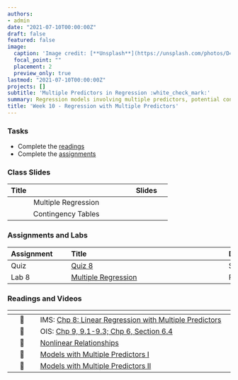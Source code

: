```yaml
---
authors:
- admin
date: "2021-07-10T00:00:00Z"
draft: false
featured: false
image:
  caption: 'Image credit: [**Unsplash**](https://unsplash.com/photos/D4LDw5eXhgg)'
  focal_point: ""
  placement: 2
  preview_only: true
lastmod: "2021-07-10T00:00:00Z"
projects: []
subtitle: 'Multiple Predictors in Regression :white_check_mark:'
summary: Regression models involving multiple predictors, potential confounders and effect estimate modifiers
title: 'Week 10 - Regression with Multiple Predictors'
---
```



### Tasks

- Complete the [readings](/post/10-week/#readings-and-videos)
- Complete the [assignments](/post/10-week/#assignments-and-labs)


### Class Slides 

| <div style="width:250px;text-align:left">Title</div> | <div  style="width:80px;text-align:center">Slides</div> | 
|:---:|:---------------------|
| Multiple Regression  | [<span style="color: #4b5357;"><i class="fas fa-desktop fa-lg"></i></span>](https://sta-198-glhlth-298-fall-2022.github.io/website/slides/week-10/w10-l01-multiple-reg-interaction.html)   | 
| Contingency Tables   | [<span style="color: #4b5357;"><i class="fas fa-desktop fa-lg"></i></span>](https://sta-198-glhlth-298-fall-2022.github.io/website/slides/week-10/w10-l02-fish-chi2.html)  | 
<!--
| Fallacies and Paradoxes   | [<span style="color: #4b5357;"><i class="fas fa-desktop fa-lg"></i></span>](https://sta-198-glhlth-298-fall-2022.github.io/website/slides/week-02/coming-soon.html)  |  -->



### Assignments and Labs

| <div style="width:120px;text-align:left">Assignment</div> | <div style="width:340px;text-align:left">Title</div> | <div style="width:200px;text-align:left">Due</div> |
|:---|:---|:---|
| Quiz | [Quiz 8](https://sakai.duke.edu) | Sun., 10/30 |
| Lab 8 |[Multiple Regression](https://sta-198-glhlth-298-fall-2022.github.io/website/slides/week-10/lab-08-mult-reg-activity.html) | Fri., 11/4 |



### Readings and Videos

| <div style="width:50px"></div>  | <div style="width:420px"></div>  |  <div style="width:200px"></div> |
|:---:|:---|:---:|
| :open_book: | IMS: [Chp 8: Linear Regression with Multiple Predictors](https://openintro-ims.netlify.app/model-mlr.html) | **Required** |
| :open_book: | OIS: [Chp 9, 9.1-9.3; Chp 6, Section 6.4](https://www.openintro.org/book/os/)  | **Required** |
| :movie_camera: |[Nonlinear Relationships](https://www.youtube.com/watch?v=j4MZ6ZdHnHg) | **Optional** |
| :movie_camera: |[Models with Multiple Predictors I](https://www.youtube.com/watch?v=mjkNabD4oi4) | **Optional** |
| :movie_camera: |[Models with Multiple Predictors II](https://www.youtube.com/watch?v=nJAYRnLPb10) | **Optional** |









